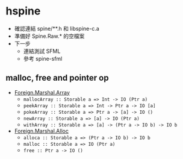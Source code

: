 # hspine

+ 確認連結 spine/\*\*.h 和 libspine-c.a
+ 準備好 Spine.Raw.\* 的空檔案
+ 下一步
    + 連結測試 SFML
    + 參考 spine-sfml

## malloc, free and pointer op

+ [Foreign.Marshal.Array](https://hackage.haskell.org/package/base-4.9.1.0/docs/Foreign-Marshal-Array.html)
    + `mallocArray :: Storable a => Int -> IO (Ptr a)`
    + `peekArray :: Storable a => Int -> Ptr a -> IO [a]`
    + `pokeArray :: Storable a => Ptr a -> [a] -> IO ()`
    + `newArray :: Storable a => [a] -> IO (Ptr a) `
    + `withArray :: Storable a => [a] -> (Ptr a -> IO b) -> IO b`
+ [Foreign.Marshal.Alloc](https://hackage.haskell.org/package/base-4.9.1.0/docs/Foreign-Marshal-Alloc.html)
    + `alloca :: Storable a => (Ptr a -> IO b) -> IO b`
    + `malloc :: Storable a => IO (Ptr a)`
    + `free :: Ptr a -> IO ()`
